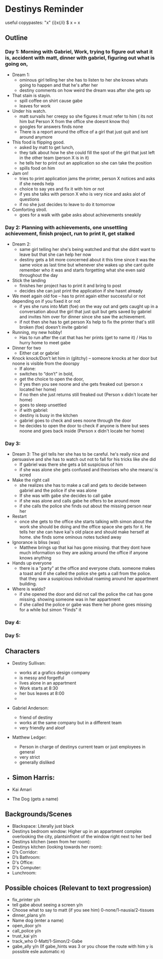 # Destinys Reminder
useful copypastes:
\"x\" 
{i}x{/i}
$ x = x


## Outline 

### Day 1: Morning with Gabriel, Work, trying to figure out what it is, accident with matt, dinner with gabriel, figuring out what is going on, 
- Dream 1:
   - ominous girl telling her she has to listen to her she knows whats going to happen and that he's after her
   - destiny comments on how weird the dream was after she gets up
- That stain is stayin. 
   - spill coffee on shirt cause gabe
   - leaves for work 
- Under his watch.
   - matt survails her creepy so she figures it must refer to him ( its not him but Person X from the office she doesnt know tho)
   - googles for answers finds none 
   - There is a report around the office of a girl that just quit and isnt around anymore
- This food is flipping good. 
   - asked by matt to get lunch, 
   - they talk about how he she could fill the spot of the girl that just left in the other team (person X is in it) 
   - he tells her to print out an application so she can take the position
   - spills food on him 
- Jam on! 
   - tries to print application jams the printer, person X notices and asks if she needs help
   - choice to say yes and fix it with him or not 
   - if yes she talks with person X who is very nice and asks alot of questions
   - if no she just decides to leave to do it tomorrow
- Comforting stroll. 
   - goes for a walk with gabe asks about achievements sneakily  
 
### Day 2: Planning with achievements, one unsettling achievement, finish project, run to print it, get stalked 
- Dream 2:
   - same girl telling her she's being watched and that she didnt want to leave but that she can help her now
   - destiny gets a bit more concerned about it this time since it was the same voice as last time but whenever she wakes up she cant quite remember who it was and starts forgetting what she even said throughout the day
- Stick the landing
   - finishes her project has to print it and bring to post 
   - decides she can just print the application if she hasnt already
- We meet again old foe
   – has to print again either successful or not depending on if you fixed it or not 
   - if yes she runs into Matt (foe) on the way out and gets caught up in a conversation about the girl that just quit but gets saved by gabriel and invites him over for dinner since she saw the achievement.
   - if not then she has to get person Xs help to fix the printer that's still broken (foe) doesn't invite gabriel
- Running, my new hobby! 
   - Has to run after the cat that has her prints (get to name it) / Has to hurry home to meet gabe
- Dinner for two 
   - Either cat or gabriel
- Knock knock/Don’t let him in (glitchy) 
   – someone knocks at her door but noone is visible from the doorspy
   - If alone:
   - switches to “don’t" in bold, 
   - get the choice to open the door,
   - if yes then you see noone and she gets freaked out (person x located her home)
   - if no then she just returns still freaked out  (Person x didn't locate her home)
   - goes to sleep unsettled
   - if with gabriel:
   - destiny is busy in the kitchen 
   - gabriel goes to check and sees noone through the door
   - he decides to open the door to check if anyone is there but sees noone and goes back inside (Person x didn't locate her home)

### Day 3:  
- Dream 3: The girl tells her she has to be careful. he's really nice and persuasive and she has to watch out not to fall for his tricks like she did
   - If gabriel was there she gets a bit suspicious of him 
   - if she was alone she gets confused and theorises who she means/ is scred
- Make the right call 
   - she realizes she has to make a call and gets to decide between gabriel and the police if she was alone
   - If she was with gabe she decides to call gabe 
   - if she was alone and calls gabe he offers to be around more
   - if she calls the police she finds out about the missing person near her
- Restart
   - once she gets to the office she starts talking with simon about the work she should be doing and the office space she gets for it. He tells her she can have kai's old place and should make herself at home. she finds some ominous notes tucked away
- Ignorance is bliss (was)
   - Matthew brings up that kai has gone missing. that they dont have much information so they are asking around the office if anyone knows anything
- Hands up everyone
   - there is a "party" at the office and everyone chats. someone makes a toast and if she called the police she gets a call from the police. that they saw a suspicious individual roaming around her appartment building.
- Where is waldo?
   - if she opened the door and did not call the police the cat has gone missing. showing someone was in her appartment
   - if she called the police or gabe was there her phone goes missing for a while but simon "Finds" it

### Day 4:  

### Day 5: 


## Characters

- Destiny Sullivan: 
   - works at a grafics design company
   - is messy and forgetful
   - lives alone in an appartment
   - Work starts at 8:30
   - her bus leaves at 8:00
   - 

- Gabriel Anderson: 
   - friend of destiny
   - works at the same company but in a different team
   - very friendly and aloof
- Matthew Ledger: 
   - Person in charge of destinys current team or just employees in general
   - very strict
   - generally disliked
- Simon Harris:
   - 
- Kai Amari
- The Dog (gets a name)

## Backgrounds/Scenes

- Blackspace: Literally just black  
- Destinys bedroom window: Higher up in an appartment complex overlooking the city, plantsinfront of the window right next to her bed 
- Destinys kitchen (seen from her room): 
- Destinys kitchen (looking towards her room): 
- D’s Corridor: 
- D’s Bathroom: 
- D's Office:
- D's Computer:
- Lunchroom:

## Possible choices (Relevant to text progression)
- fix_printer y/n
- tell gabe about seeing a screen y/n
- Choose what to say to matt (if you see him) 0-none/1-nausia/2-tissues
- dinner_plans y/n
- Name dog (enter a name)
- open_door y/n
- call_police y/n
- trust_kai y/n 
- track_who 0-Matt/1-Simon/2-Gabe
- gabe_ally y/n (If gabe_hints was 3 or you chose the route with him y is possible esle automatic n)




